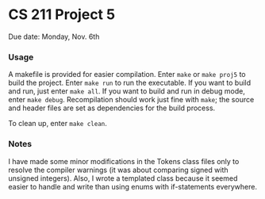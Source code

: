 # CS 211 Project 5

Due date: Monday, Nov. 6th

### Usage
A makefile is provided for easier compilation. Enter `make` or `make proj5` to build the project. Enter `make run` to run the executable. If you want to build and run, just enter `make all`. If you want to build and run in debug mode, enter `make debug`.
Recompilation should work just fine with `make`; the source and header files are set as dependencies for the build process.

To clean up, enter `make clean`.

### Notes
I have made some minor modifications in the Tokens class files only to resolve the compiler warnings (it was about comparing signed with unsigned integers). Also, I wrote a templated class because it seemed easier to handle and write than using enums with if-statements everywhere.